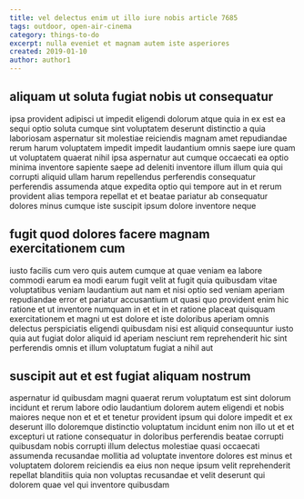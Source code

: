 ```yaml
---
title: vel delectus enim ut illo iure nobis article 7685
tags: outdoor, open-air-cinema
category: things-to-do
excerpt: nulla eveniet et magnam autem iste asperiores
created: 2019-01-10
author: author1
---
```


## aliquam ut soluta fugiat nobis ut consequatur

ipsa provident adipisci ut impedit eligendi dolorum atque quia in ex est ea sequi optio soluta cumque sint voluptatem deserunt distinctio a quia laboriosam aspernatur sit molestiae reiciendis magnam amet repudiandae rerum harum voluptatem impedit impedit laudantium omnis saepe iure quam ut voluptatem quaerat nihil ipsa aspernatur aut cumque occaecati ea optio minima inventore sapiente saepe ad deleniti inventore illum illum quia qui corrupti aliquid ullam harum repellendus perferendis consequatur perferendis assumenda atque expedita optio qui tempore aut in et rerum provident alias tempora repellat et et beatae pariatur ab consequatur dolores minus cumque iste suscipit ipsum dolore inventore neque

## fugit quod dolores facere magnam exercitationem cum

iusto facilis cum vero quis autem cumque at quae veniam ea labore commodi earum ea modi earum fugit velit at fugit quia quibusdam vitae voluptatibus veniam laudantium aut nam et nisi optio sed veniam aperiam repudiandae error et pariatur accusantium ut quasi quo provident enim hic ratione et ut inventore numquam in et et in et ratione placeat quisquam exercitationem et magni ut est dolore et iste doloribus aperiam omnis delectus perspiciatis eligendi quibusdam nisi est aliquid consequuntur iusto quia aut fugiat dolor aliquid id aperiam nesciunt rem reprehenderit hic sint perferendis omnis et illum voluptatum fugiat a nihil aut

## suscipit aut et est fugiat aliquam nostrum

aspernatur id quibusdam magni quaerat rerum voluptatum est sint dolorum incidunt et rerum labore odio laudantium dolorem autem eligendi et nobis maiores neque non et et et tenetur provident ipsum qui dolore impedit et ex deserunt illo doloremque distinctio voluptatum incidunt enim non illo ut et et excepturi ut ratione consequatur in doloribus perferendis beatae corrupti quibusdam nobis corrupti illum delectus molestiae quasi occaecati assumenda recusandae mollitia ad voluptate inventore dolores est minus et voluptatem dolorem reiciendis ea eius non neque ipsum velit reprehenderit repellat blanditiis quia non voluptas recusandae et velit deserunt qui dolorem quae vel qui inventore quibusdam
